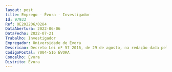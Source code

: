 ```yaml
--- 
layout: post
title: Emprego - Évora - Investigador
Id: 97933
Ref: OE202206/0284
DataAbertura: 2022-06-06
DataFecho: 2022-07-21
Trabalho: Investigador
Empregador: Universidade de Évora
Descricao: Decreto Lei nº 57 2016, de 29 de agosto, na redação dada pela Lei nº 57 2017, de 19 de julho, nos termos do Regulamento do Emprego Científico (REC), Regulamento nº 607 A 2017 (2ª série), de 22 de novembro, alterado pelo Regulamento nº 806 A 2019 (2ª série), de 14 de outubro e pelo Regulamento nº 985 B 2019 (2ª série), de 31 de dezembro, inserindo se no Programa de Estímulo ao Emprego Científico financiado pela FCT, após aprovação no Concurso Estímulo ao Emprego Científico Institucional – 2ª Edição.
CodigoPostal: 7004-516 ÉVORA
Concelho: Évora
Distrito: Évora
--- 
```

